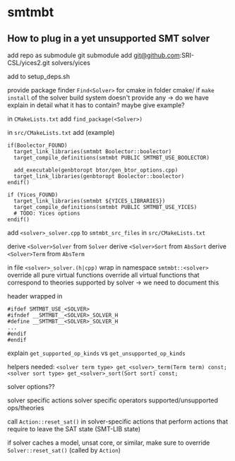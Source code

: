 # smtmbt

## How to plug in a yet unsupported SMT solver

add repo as submodule
git submodule add git@github.com:SRI-CSL/yices2.git solvers/yices

add to setup_deps.sh

provide package finder `Find<Solver>` for cmake in folder cmake/
if `make install` of the solver build system doesn't provide any
-> do we have explain in detail what it has to contain? maybe give example?

in `CMakeLists.txt` add
`find_package(<Solver>)`

in `src/CMakeLists.txt` add (example)
```
if(Boolector_FOUND)
  target_link_libraries(smtmbt Boolector::boolector)
  target_compile_definitions(smtmbt PUBLIC SMTMBT_USE_BOOLECTOR)

  add_executable(genbtoropt btor/gen_btor_options.cpp)
  target_link_libraries(genbtoropt Boolector::boolector)
endif()

if (Yices_FOUND)
  target_link_libraries(smtmbt ${YICES_LIBRARIES})
  target_compile_definitions(smtmbt PUBLIC SMTMBT_USE_YICES)
  # TODO: Yices options
endif()
```

add `<solver>_solver.cpp` to `smtmbt_src_files` in `src/CMakeLists.txt`

derive `<Solver>Solver` from `Solver`
derive `<Solver>Sort` from `AbsSort`
derive `<Solver>Term` from `AbsTerm`

in file `<solver>_solver.(h|cpp)`
wrap in namespace `smtmbt::<solver>`
override all pure virtual functions
override all virtual functions that correspond to theories supported by solver
-> we need to document this

header wrapped in
```
#ifdef SMTMBT_USE_<SOLVER>
#ifndef __SMTMBT__<SOLVER>_SOLVER_H
#define __SMTMBT__<SOLVER>_SOLVER_H
...
#endif
#endif
```

explain
`get_supported_op_kinds` vs `get_unsupported_op_kinds`

helpers needed:
`<solver term type> get_<solver>_term(Term term) const;`
`<solver sort type> get_<solver>_sort(Sort sort) const;`


solver options??

solver specific actions
solver specific operators
supported/unsupported ops/theories

call `Action::reset_sat()` in solver-specific actions that perform
actions that require to leave the SAT state (SMT-LIB state)

if solver caches a model, unsat core, or similar, make sure to override
`Solver::reset_sat()` (called by `Action`)
